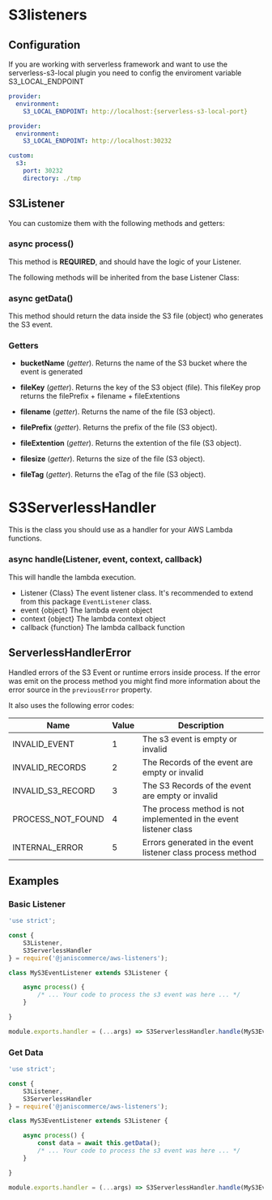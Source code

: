 # S3listeners

## Configuration

If you are working with serverless framework and want to use the serverless-s3-local plugin you need to config the enviroment variable S3_LOCAL_ENDPOINT

``` yml
provider:
  environment:
    S3_LOCAL_ENDPOINT: http://localhost:{serverless-s3-local-port}

```

``` yml
provider:
  environment:
    S3_LOCAL_ENDPOINT: http://localhost:30232

custom:
  s3:
    port: 30232
    directory: ./tmp

```

## S3Listener

You can customize them with the following methods and getters:

### async process()
This method is **REQUIRED**, and should have the logic of your Listener.

The following methods will be inherited from the base Listener Class:

### async getData()
This method should return the data inside the S3 file (object) who generates the S3 event.

### Getters

* **bucketName** (*getter*).
Returns the name of the S3 bucket where the event is generated

* **fileKey** (*getter*).
Returns the key of the S3 object (file). This fileKey prop returns the filePrefix + filename + fileExtentions

* **filename** (*getter*).
Returns the name of the file (S3 object).

* **filePrefix** (*getter*).
Returns the prefix of the file (S3 object).

* **fileExtention** (*getter*).
Returns the extention of the file (S3 object).

* **filesize** (*getter*).
Returns the size of the file (S3 object).

* **fileTag** (*getter*).
Returns the eTag of the file (S3 object).

# S3ServerlessHandler

This is the class you should use as a handler for your AWS Lambda functions.

### async handle(Listener, event, context, callback)
This will handle the lambda execution.
* Listener {Class} The event listener class. It's recommended to extend from this package `EventListener` class.
* event {object} The lambda event object
* context {object} The lambda context object
* callback {function} The lambda callback function

## ServerlessHandlerError

Handled errors of the S3 Event or runtime errors inside process. If the error was emit on the process method you might find more information about the error source in the `previousError` property.

It also uses the following error codes:

| Name | Value | Description |
| --- | --- | --- |
| INVALID_EVENT | 1 | The s3 event is empty or invalid |
| INVALID_RECORDS | 2 | The Records of the event are empty or invalid |
| INVALID_S3_RECORD | 3 | The S3 Records of the event are empty or invalid |
| PROCESS_NOT_FOUND | 4 | The process method is not implemented in the event listener class |
| INTERNAL_ERROR | 5 | Errors generated in the event listener class process method |

## Examples

### Basic Listener

```js
'use strict';

const {
	S3Listener,
	S3ServerlessHandler
} = require('@janiscommerce/aws-listeners');

class MyS3EventListener extends S3Listener {

	async process() {
		/* ... Your code to process the s3 event was here ... */
	}

}

module.exports.handler = (...args) => S3ServerlessHandler.handle(MyS3EventListener, ...args);
```

### Get Data

```js
'use strict';

const {
	S3Listener,
	S3ServerlessHandler
} = require('@janiscommerce/aws-listeners');

class MyS3EventListener extends S3Listener {

	async process() {
		const data = await this.getData();
		/* ... Your code to process the s3 event was here ... */
	}

}

module.exports.handler = (...args) => S3ServerlessHandler.handle(MyS3EventListener, ...args);
```
